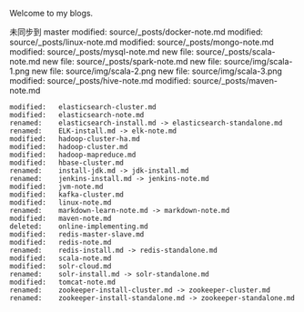 Welcome to my blogs.

未同步到 master
	modified:   source/_posts/docker-note.md
	modified:   source/_posts/linux-note.md
	modified:   source/_posts/mongo-note.md
	modified:   source/_posts/mysql-note.md
	new file:   source/_posts/scala-note.md
	new file:   source/_posts/spark-note.md
	new file:   source/img/scala-1.png
	new file:   source/img/scala-2.png
	new file:   source/img/scala-3.png
	modified:   source/_posts/hive-note.md
	modified:   source/_posts/maven-note.md

	modified:   elasticsearch-cluster.md
	modified:   elasticsearch-note.md
	renamed:    elasticsearch-install.md -> elasticsearch-standalone.md
	renamed:    ELK-install.md -> elk-note.md
	modified:   hadoop-cluster-ha.md
	modified:   hadoop-cluster.md
	modified:   hadoop-mapreduce.md
	modified:   hbase-cluster.md
	renamed:    install-jdk.md -> jdk-install.md
	renamed:    jenkins-install.md -> jenkins-note.md
	modified:   jvm-note.md
	modified:   kafka-cluster.md
	modified:   linux-note.md
	renamed:    markdown-learn-note.md -> markdown-note.md
	modified:   maven-note.md
	deleted:    online-implementing.md
	modified:   redis-master-slave.md
	modified:   redis-note.md
	renamed:    redis-install.md -> redis-standalone.md
	modified:   scala-note.md
	modified:   solr-cloud.md
	renamed:    solr-install.md -> solr-standalone.md
	modified:   tomcat-note.md
	renamed:    zookeeper-install-cluster.md -> zookeeper-cluster.md
	renamed:    zookeeper-install-standalone.md -> zookeeper-standalone.md
